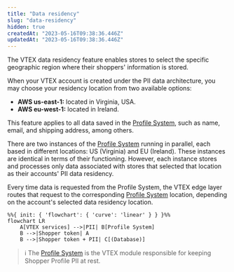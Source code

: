 ```yaml
---
title: "Data residency"
slug: "data-residency"
hidden: true
createdAt: "2023-05-16T09:38:36.446Z"
updatedAt: "2023-05-16T09:38:36.446Z"
---
```

The VTEX data residency feature enables stores to select the specific geographic region where their shoppers' information is stored.

When your VTEX account is created under the PII data architecture, you may choose your residency location from two available options:
- **AWS us-east-1:** located in Virginia, USA.
- **AWS eu-west-1:** located in Ireland.

This feature applies to all data saved in the [Profile System](https://developers.vtex.com/docs/guides/profile-system), such as name, email, and shipping address, among others. 

There are two instances of the [Profile System](https://developers.vtex.com/docs/guides/profile-system) running in parallel, each based in different locations: US (Virginia) and EU (Ireland). These instances are identical in terms of their functioning. However, each instance stores and processes only data associated with stores that selected that location as their accounts' PII data residency.

Every time data is requested from the Profile System, the VTEX edge layer routes that request to the corresponding [Profile System](https://developers.vtex.com/docs/guides/profile-system) location, depending on the account's selected data residency location.

```mermaid
%%{ init: { 'flowchart': { 'curve': 'linear' } } }%%
flowchart LR
	A[VTEX services] -->|PII| B[Profile System]
	B -->|Shopper token| A
	B -->|Shopper token + PII| C[(Database)]
```

>ℹ️ The [Profile System](https://developers.vtex.com/docs/guides/profile-system) is the VTEX module responsible for keeping Shopper Profile PII at rest.
